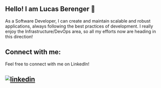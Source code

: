 ## Hello! I am Lucas Berenger 👋
As a Software Developer, I can create and maintain scalable and robust applications, always following the best practices of development. 
I really enjoy the Infrastructure/DevOps area, so all my efforts now are heading in this direction! 

## Connect with me:
Feel free to connect with me on LinkedIn!

[![linkedin](https://img.shields.io/badge/LinkedIn-0077B5?style=for-the-badge&logo=linkedin&logoColor=white)](https://www.linkedin.com/in/lucas-berenger/)
---
